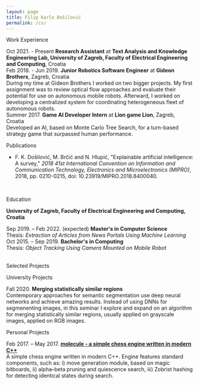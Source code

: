 ```yaml
---
layout: page
title: Filip Karlo Došilović
permalink: /cv/
---
```



<p class="h2">Work Experience</p>

<div class="experience-entry">
<span class="entry-date">Oct 2021. - Present</span>
<span class="entry-description"><strong>Research Assistant</strong> at <strong>Text Analysis and
Knowledge Engineering Lab, University of Zagreb, Faculty of Electrical
Engineering and Computing</strong>, Croatia</span>
</div>

<div class="experience-entry">
<span class="entry-date">Feb 2018. - Jun 2019.</span>
<span class="entry-description"><strong>Junior Robotics Software Engineer</strong> at <strong>Gideon Brothers</strong>, Zagreb, Croatia
<br />During my time at Gideon Brothers I worked on two bigger projects.
My first assignment was to review optical flow approaches and evaluate their
potential for use on autonomous mobile robots. Afterward, I worked on developing
a centralized system for coordinating heterogeneous fleet of autonomous robots.
</span>

</div>

<div class="experience-entry">
<span class="entry-date">Summer 2017.</span>
<span class="entry-description"><strong>Game AI Developer Intern</strong> at <strong>Lion game Lion</strong>, Zagreb, Croatia
<br /> Developed an AI, based on Monte Carlo Tree Search, for a turn-based
strategy game that surpassed human performance.
</span>
</div>

<p class="h2">Publications</p>

- F. K. Došilović, M. Brčić and N. Hlupić, "Explainable artificial intelligence: A survey," *2018 41st International Convention on Information and Communication Technology, Electronics and Microelectronics (MIPRO)*, 2018, pp. 0210-0215, doi: 10.23919/MIPRO.2018.8400040.

<br />
<p class="h2">Education</p>

<span><strong>University of Zagreb, Faculty of Electrical Engineering and Computing, Croatia</strong></span>

<div class="experience-entry">
<span class="entry-date">Sep 2019. – Feb 2022. (expected)</span>
<span class="entry-description">
    <strong>Master's in Computer Science</strong><br />
    Thesis: <em>Extraction of Articles from News Portals Using Machine Learning</em>
    <!-- Relevant courses: <em>Linear Algebra</em>, <em>Stochastic Processes</em>,
    <br /> <em>Machine Learning</em>, <em>Deep Learning</em> -->
</span>
</div>

<div class="experience-entry">
<span class="entry-date">Oct 2015. – Sep 2019.</span>
<span class="entry-description">
    <strong>Bachelor's in Computing</strong><br />
    Thesis: <em>Object Tracking Using Camera Mounted on Mobile Robot</em>
    <!-- Relevant courses: <em>Calculus I</em>, <em>II</em> and <em>III</em>, <em>Probability and Statistics</em>,
    <br /> <em>Statistical Data Analysis</em>, <em>Artificial Intelligence</em> -->
</span>
</div>

<br />
<p class="h2">Selected Projects</p>

<p class="h3">University Projects</p>

<div class="experience-entry">
<span class="entry-date">Fall 2020.</span>
<span class="entry-description">
    <strong>Merging statistically similar regions</strong><br />
    Contemporary approaches for semantic segmentation use deep neural networks
    and achieve amazing results. Instead of using DNNs for segmenenting images,
    in this seminar I explore and expand on an algorithm for merging
    statistically similar regions, usually applied on grayscale images, applied
    on RGB images.
</span>
</div>

<p class="h3">Personal Projects</p>

<div class="experience-entry">
<span class="entry-date">Feb 2017. – May 2017.</span>
<span class="entry-description">
    <a href="https://github.com/fkdosilovic/molecule"><strong>molecule - a simple chess engine written in modern C++</strong></a>
    <br /> A simple chess engine written in modern C++. Engine features
    standard components, such as: i) move generation module, based on magic
    bitboards, ii) alpha–beta pruning and quiescence search, iii) Zobrist
    hashing for detecting identical states during search.
</span>
</div>
